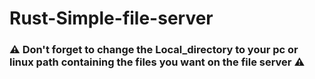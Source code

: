 # Rust-Simple-file-server

### ⚠️ Don't forget to change the Local_directory to your pc or linux path containing the files you want on the file server ⚠️
